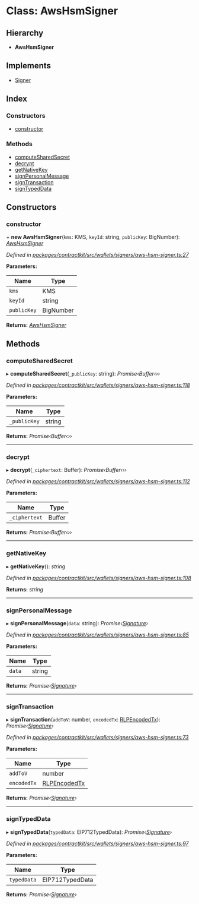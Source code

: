 # Class: AwsHsmSigner

## Hierarchy

* **AwsHsmSigner**

## Implements

* [Signer](../interfaces/_wallets_signers_signer_.signer.md)

## Index

### Constructors

* [constructor](_wallets_signers_aws_hsm_signer_.awshsmsigner.md#constructor)

### Methods

* [computeSharedSecret](_wallets_signers_aws_hsm_signer_.awshsmsigner.md#computesharedsecret)
* [decrypt](_wallets_signers_aws_hsm_signer_.awshsmsigner.md#decrypt)
* [getNativeKey](_wallets_signers_aws_hsm_signer_.awshsmsigner.md#getnativekey)
* [signPersonalMessage](_wallets_signers_aws_hsm_signer_.awshsmsigner.md#signpersonalmessage)
* [signTransaction](_wallets_signers_aws_hsm_signer_.awshsmsigner.md#signtransaction)
* [signTypedData](_wallets_signers_aws_hsm_signer_.awshsmsigner.md#signtypeddata)

## Constructors

###  constructor

\+ **new AwsHsmSigner**(`kms`: KMS, `keyId`: string, `publicKey`: BigNumber): *[AwsHsmSigner](_wallets_signers_aws_hsm_signer_.awshsmsigner.md)*

*Defined in [packages/contractkit/src/wallets/signers/aws-hsm-signer.ts:27](https://github.com/celo-org/celo-monorepo/blob/master/packages/contractkit/src/wallets/signers/aws-hsm-signer.ts#L27)*

**Parameters:**

Name | Type |
------ | ------ |
`kms` | KMS |
`keyId` | string |
`publicKey` | BigNumber |

**Returns:** *[AwsHsmSigner](_wallets_signers_aws_hsm_signer_.awshsmsigner.md)*

## Methods

###  computeSharedSecret

▸ **computeSharedSecret**(`_publicKey`: string): *Promise‹Buffer‹››*

*Defined in [packages/contractkit/src/wallets/signers/aws-hsm-signer.ts:118](https://github.com/celo-org/celo-monorepo/blob/master/packages/contractkit/src/wallets/signers/aws-hsm-signer.ts#L118)*

**Parameters:**

Name | Type |
------ | ------ |
`_publicKey` | string |

**Returns:** *Promise‹Buffer‹››*

___

###  decrypt

▸ **decrypt**(`_ciphertext`: Buffer): *Promise‹Buffer‹››*

*Defined in [packages/contractkit/src/wallets/signers/aws-hsm-signer.ts:112](https://github.com/celo-org/celo-monorepo/blob/master/packages/contractkit/src/wallets/signers/aws-hsm-signer.ts#L112)*

**Parameters:**

Name | Type |
------ | ------ |
`_ciphertext` | Buffer |

**Returns:** *Promise‹Buffer‹››*

___

###  getNativeKey

▸ **getNativeKey**(): *string*

*Defined in [packages/contractkit/src/wallets/signers/aws-hsm-signer.ts:108](https://github.com/celo-org/celo-monorepo/blob/master/packages/contractkit/src/wallets/signers/aws-hsm-signer.ts#L108)*

**Returns:** *string*

___

###  signPersonalMessage

▸ **signPersonalMessage**(`data`: string): *Promise‹[Signature](_utils_signature_utils_.signature.md)›*

*Defined in [packages/contractkit/src/wallets/signers/aws-hsm-signer.ts:85](https://github.com/celo-org/celo-monorepo/blob/master/packages/contractkit/src/wallets/signers/aws-hsm-signer.ts#L85)*

**Parameters:**

Name | Type |
------ | ------ |
`data` | string |

**Returns:** *Promise‹[Signature](_utils_signature_utils_.signature.md)›*

___

###  signTransaction

▸ **signTransaction**(`addToV`: number, `encodedTx`: [RLPEncodedTx](../interfaces/_utils_signing_utils_.rlpencodedtx.md)): *Promise‹[Signature](_utils_signature_utils_.signature.md)›*

*Defined in [packages/contractkit/src/wallets/signers/aws-hsm-signer.ts:73](https://github.com/celo-org/celo-monorepo/blob/master/packages/contractkit/src/wallets/signers/aws-hsm-signer.ts#L73)*

**Parameters:**

Name | Type |
------ | ------ |
`addToV` | number |
`encodedTx` | [RLPEncodedTx](../interfaces/_utils_signing_utils_.rlpencodedtx.md) |

**Returns:** *Promise‹[Signature](_utils_signature_utils_.signature.md)›*

___

###  signTypedData

▸ **signTypedData**(`typedData`: EIP712TypedData): *Promise‹[Signature](_utils_signature_utils_.signature.md)›*

*Defined in [packages/contractkit/src/wallets/signers/aws-hsm-signer.ts:97](https://github.com/celo-org/celo-monorepo/blob/master/packages/contractkit/src/wallets/signers/aws-hsm-signer.ts#L97)*

**Parameters:**

Name | Type |
------ | ------ |
`typedData` | EIP712TypedData |

**Returns:** *Promise‹[Signature](_utils_signature_utils_.signature.md)›*
